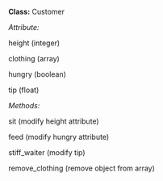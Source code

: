 **Class:** Customer


*Attribute:*

height (integer)

clothing (array)

hungry (boolean)

tip (float)


*Methods:*

sit (modify height attribute)

feed (modify hungry attribute)

stiff_waiter (modify tip)

remove_clothing (remove object from array)
